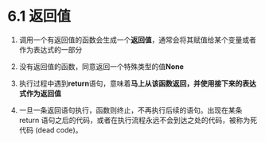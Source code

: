 # 6.1 返回值


1. 调用一个有返回值的函数会生成一个**返回值**，通常会将其赋值给某个变量或者作为表达式的一部分

2. 没有返回值的函数，同意返回一个特殊类型的值**None**

3. 执行过程中遇到**return**语句，意味着**马上从该函数返回，并使用接下来的表达式作为返回值**

4. 一旦一条返回语句执行，函数则终止，不再执行后续的语句。出现在某条 return 语句之后的代码，或者在执行流程永远不会到达之处的代码，被称为死代码 (dead code)。